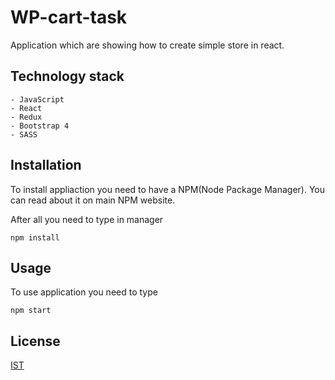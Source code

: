 # WP-cart-task

Application which are showing how to create simple store in react.

## Technology stack
    - JavaScript
    - React
    - Redux
    - Bootstrap 4
    - SASS

## Installation
To install appliaction you need to have a NPM(Node Package Manager). You can read about it on main NPM website.

After all you need to type in manager

```GIT
npm install
```

## Usage
To use application you need to type

```GIT
npm start
```

## License
[IST](https://choosealicense.com/licenses/ist/)
